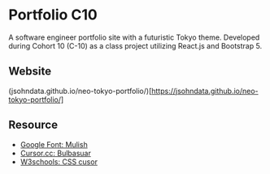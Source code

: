 # Portfolio C10
A software engineer portfolio site with a futuristic Tokyo theme. Developed during Cohort 10 (C-10) as a class project utilizing React.js and Bootstrap 5.

## Website
(jsohndata.github.io/neo-tokyo-portfolio/)[https://jsohndata.github.io/neo-tokyo-portfolio/]

## Resource
* [Google Font: Mulish](https://fonts.google.com/specimen/Mulish)
* [Cursor.cc: Bulbasuar](https://www.cursor.cc/?action=icon&file_id=185562)
* [W3schools: CSS cusor](https://www.w3schools.com/cssref/tryit.php?filename=trycss_cursor)